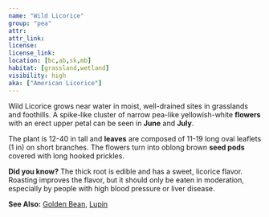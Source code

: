 ```yaml
---
name: "Wild Licorice"
group: "pea"
attr:
attr_link:
license:
license_link:
location: [bc,ab,sk,mb]
habitat: [grassland,wetland]
visibility: high
aka: ["American Licorice"]
---
```

Wild Licorice grows near water in moist, well-drained sites in grasslands and foothills. A spike-like cluster of narrow pea-like yellowish-white **flowers** with an erect upper petal can be seen in **June** and **July**.

The plant is 12-40 in tall and **leaves** are composed of 11-19 long oval leaflets (1 in) on short branches. The flowers turn into oblong brown **seed pods** covered with long hooked prickles.

**Did you know?** The thick root is edible and has a sweet, licorice flavor. Roasting improves the flavor, but it should only be eaten in moderation, especially by people with high blood pressure or liver disease.

<!-- generated, do not edit -->
**See Also:**
[Golden Bean](/plants/goldbean),
[Lupin](/plants/lupin)
